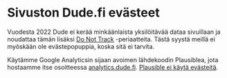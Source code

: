 # Sivuston Dude.fi evästeet

Vuodesta 2022 Dude ei kerää minkäänlaista yksilöitävää dataa sivuillaan ja noudattaa tämän lisäksi [Do Not Track](https://en.wikipedia.org/wiki/Do\_Not\_Track) -periaatteita. Tästä syystä meillä ei myöskään ole evästepopuppia, koska sitä ei tarvita.

Käytämme Google Analyticsin sijaan avoimen lähdekoodin Plausiblea, jota hostaamme itse osoitteessa [analytics.dude.fi](https://analytics.dude.fi/). [Plausible ei käytä evästeitä](https://plausible.io/data-policy).
